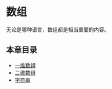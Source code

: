 # 数组

无论是哪种语言，数组都是相当重要的内容。

## 本章目录

- [一维数组](./one-dimensional-array.md)
- [二维数组](./two-dimensional-array.md)
- [字符串](./char-array.md)